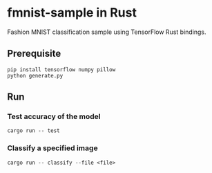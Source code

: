 # fmnist-sample in Rust

Fashion MNIST classification sample using TensorFlow Rust bindings.

## Prerequisite

```shell
pip install tensorflow numpy pillow
python generate.py
```

## Run

### Test accuracy of the model

```shell
cargo run -- test
```

### Classify a specified image

```shell
cargo run -- classify --file <file>
```
